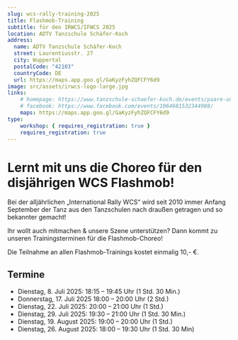 ```yaml
---
slug: wcs-rally-training-2025
title: Flashmob-Training
subtitle: für den IRWCS/IFWCS 2025
location: ADTV Tanzschule Schäfer-Koch
address:
  name: ADTV Tanzschule Schäfer-Koch
  street: Laurentiusstr. 27
  city: Wuppertal
  postalCode: "42103"
  countryCode: DE
  url: https://maps.app.goo.gl/GaKyzFyhZQFCFY6d9
image: src/assets/irwcs-logo-large.jpg
links:
    # homepage: https://www.tanzschule-schaefer-koch.de/events/paare-und-singles/
    # facebook: https://www.facebook.com/events/1064681532344988/
    maps: https://maps.app.goo.gl/GaKyzFyhZQFCFY6d9
type:
    workshop: { requires_registration: true }
    requires_registration: true
---
```


# Lernt mit uns die Choreo für den disjährigen WCS Flashmob!
Bei der alljährlichen „International Rally WCS“ wird seit 2010 immer Anfang September der Tanz aus den Tanzschulen nach draußen getragen und so bekannter gemacht!

Ihr wollt auch mitmachen & unsere Szene unterstützen?
Dann kommt zu unseren Trainingsterminen für die Flashmob-Choreo!

Die Teilnahme an allen Flashmob-Trainings kostet einmalig 10,- €.

## Termine

- Dienstag, 8. Juli 2025: 18:15 – 19:45 Uhr (1 Std. 30 Min.)
- Donnerstag, 17. Juli 2025	18:00 – 20:00 Uhr (2 Std.)
- Dienstag, 22. Juli 2025: 20:00 – 21:00 Uhr (1 Std.)
- Dienstag, 29. Juli 2025: 19:30 – 21:00 Uhr (1 Std. 30 Min.)
- Dienstag, 19. August 2025: 19:00 – 20:00 Uhr (1 Std.)
- Dienstag, 26. August 2025: 18:00 – 19:30 Uhr (1 Std. 30 Min)
